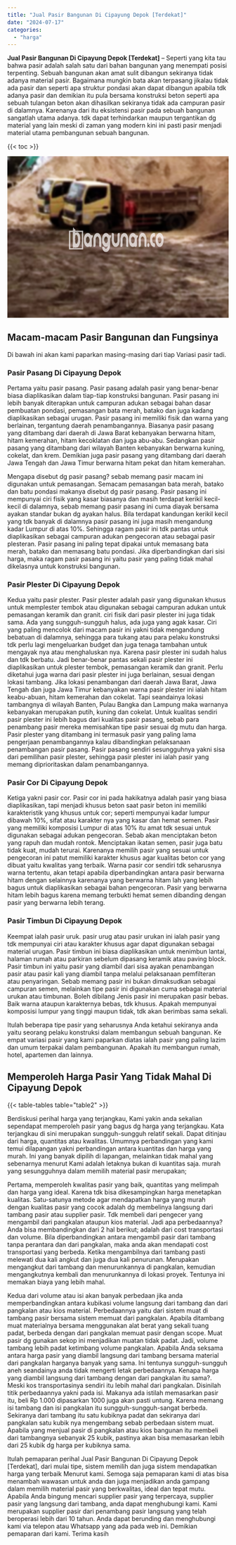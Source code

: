 ```yaml
---
title: "Jual Pasir Bangunan Di Cipayung Depok [Terdekat]"
date: "2024-07-17"
categories: 
  - "harga"
---
```


**Jual Pasir Bangunan Di Cipayung Depok \[Terdekat\]** – Seperti yang kita tau bahwa pasir adalah salah satu dari bahan bangunan yang menempati posisi terpenting. Sebuah bangunan akan amat sulit dibangun sekiranya tidak adanya material pasir. Bagaimana mungkin bata akan terpasang jikalau tidak ada pasir dan seperti apa struktur pondasi akan dapat dibangun apabila tdk adanya pasir dan demikian itu pula bersama konstruksi beton seperti apa sebuah tulangan beton akan dihasilkan sekiranya tidak ada campuran pasir di dalamnya. Karenanya dari itu eksistensi pasir pada sebuah bangunan sangatlah utama adanya. tdk dapat terhindarkan maupun tergantikan dg material yang lain meski di zaman yang modern kini ini pasti pasir menjadi material utama pembangunan sebuah bangunan.

{{< toc >}}

![Jual Pasir Bangunan Di Cipayung Depok [Terdekat]](/images/jual-pasir-bangunan-12.png)

## Macam-macam Pasir Bangunan dan Fungsinya

Di bawah ini akan kami paparkan masing-masing dari tiap Variasi pasir tadi.

### Pasir Pasang Di Cipayung Depok

Pertama yaitu pasir pasang. Pasir pasang adalah pasir yang benar-benar biasa diaplikasikan dalam tiap-tiap konstruksi bangunan. Pasir pasang ini lebih banyak diterapkan untuk campuran adukan sebagai bahan dasar pembuatan pondasi, pemasangan bata merah, batako dan juga kadang diaplikasikan sebagai urugan. Pasir pasang ini memiliki fisik dan warna yang berlainan, tergantung daerah penambangannya. Biasanya pasir pasang yang ditambang dari daerah di Jawa Barat kebanyakan berwarna hitam, hitam kemerahan, hitam kecoklatan dan juga abu-abu. Sedangkan pasir pasang yang ditambang dari wilayah Banten kebanyakan berwarna kuning, cokelat, dan krem. Demikian juga pasir pasang yang ditambang dari daerah Jawa Tengah dan Jawa Timur berwarna hitam pekat dan hitam kemerahan.

Mengapa disebut dg pasir pasang? sebab memang pasir macam ini digunakan untuk pemasangan. Semacam pemasangan bata merah, batako dan batu pondasi makanya disebut dg pasir pasang. Pasir pasang ini mempunyai ciri fisik yang kasar biasanya dan masih terdapat kerikil kecil-kecil di dalamnya, sebab memang pasir pasang ini cuma diayak bersama ayakan standar bukan dg ayakan halus. Bila terdapat kandungan kerikil kecil yang tdk banyak di dalamnya pasir pasang ini juga masih mengandung kadar Lumpur di atas 10%. Sehingga ragam pasir ini tdk pantas untuk diaplikasikan sebagai campuran adukan pengecoran atau sebagai pasir plesteran. Pasir pasang ini paling tepat dipakai untuk memasang bata merah, batako dan memasang batu pondasi. Jika diperbandingkan dari sisi harga, maka ragam pasir pasang ini yaitu pasir yang paling tidak mahal dikelasnya untuk konstruksi bangunan.

### Pasir Plester Di Cipayung Depok

Kedua yaitu pasir plester. Pasir plester adalah pasir yang digunakan khusus untuk memplester tembok atau digunakan sebagai campuran adukan untuk pemasangan keramik dan granit. ciri fisik dari pasir plester ini juga tidak sama. Ada yang sungguh-sungguh halus, ada juga yang agak kasar. Ciri yang paling mencolok dari macam pasir ini yakni tidak mengandung bebatuan di dalamnya, sehingga para tukang atau para pelaku konstruksi tdk perlu lagi mengeluarkan budget dan juga tenaga tambahan untuk mengayak nya atau menghaluskan nya. Karena pasir plester ini sudah halus dan tdk berbatu. Jadi benar-benar pantas sekali pasir plester ini diaplikasikan untuk plester tembok, pemasangan keramik dan granit. Perlu diketahui juga warna dari pasir plester ini juga berlainan, sesuai dengan lokasi tambang. Jika lokasi penambangan dari daerah Jawa Barat, Jawa Tengah dan juga Jawa Timur kebanyakan warna pasir plester ini ialah hitam keabu-abuan, hitam kemerahan dan cokelat. Tapi seandainya lokasi tambangnya di wilayah Banten, Pulau Bangka dan Lampung maka warnanya kebanyakan merupakan putih, kuning dan cokelat. Untuk kualitas sendiri pasir plester ini lebih bagus dari kualitas pasir pasang, sebab para penambang pasir mereka memisahkan tipe pasir sesuai dg mutu dan harga. Pasir plester yang ditambang ini termasuk pasir yang paling lama pengerjaan penambangannya kalau dibandingkan pelaksanaan penambangan pasir pasang. Pasir pasang sendiri sesungguhnya yakni sisa dari pemilihan pasir plester, sehingga pasir plester ini ialah pasir yang memang diprioritaskan dalam penambangannya.

### Pasir Cor Di Cipayung Depok

Ketiga yakni pasir cor. Pasir cor ini pada hakikatnya adalah pasir yang biasa diaplikasikan, tapi menjadi khusus beton saat pasir beton ini memiliki karakteristik yang khusus untuk cor; seperti mempunyai kadar lumpur dibawah 10%, sifat atau karakter nya yang kasar dan hemat semen. Pasir yang memiliki komposisi Lumpur di atas 10% itu amat tdk sesuai untuk digunakan sebagai adukan pengecoran. Sebab akan menciptakan beton yang rapuh dan mudah rontok. Menciptakan ikatan semen, pasir juga batu tidak kuat, mudah terurai. Karenanya memilih pasir yang sesuai untuk pengecoran ini patut memiliki karakter khusus agar kualitas beton cor yang dibuat yaitu kwalitas yang terbaik. Warna pasir cor sendiri tdk seharusnya warna tertentu, akan tetapi apabila diperbandingkan antara pasir berwarna hitam dengan selainnya karenanya yang berwarna hitam lah yang lebih bagus untuk diaplikasikan sebagai bahan pengecoran. Pasir yang berwarna hitam lebih bagus karena memang terbukti hemat semen dibanding dengan pasir yang berwarna lebih terang.

### Pasir Timbun Di Cipayung Depok

Keempat ialah pasir uruk. pasir urug atau pasir urukan ini ialah pasir yang tdk mempunyai ciri atau karakter khusus agar dapat digunakan sebagai material urugan. Pasir timbun ini biasa diaplikasikan untuk menimbun lantai, halaman rumah atau parkiran sebelum dipasang keramik atau paving block. Pasir timbun ini yaitu pasir yang diambil dari sisa ayakan penambangan pasir atau pasir kali yang diambil tanpa melalui pelaksanaan pemfilteran atau penyaringan. Sebab memang pasir ini bukan dimaksudkan sebagai campuran semen, melainkan tipe pasir ini digunakan cuma sebagai material urukan atau timbunan. Boleh dibilang Jenis pasir ini merupakan pasir bebas. Baik warna ataupun karakternya bebas, tdk khusus. Apakah mempunyai komposisi lumpur yang tinggi maupun tidak, tdk akan berimbas sama sekali.

Itulah beberapa tipe pasir yang seharusnya Anda ketahui sekiranya anda yaitu seorang pelaku konstruksi dalam membangun sebuah bangunan. Ke empat variasi pasir yang kami paparkan diatas ialah pasir yang paling lazim dan umum terpakai dalam pembangunan. Apakah itu membangun rumah, hotel, apartemen dan lainnya.

## Memperoleh Harga Pasir Yang Tidak Mahal Di Cipayung Depok

{{< table-tables table="table2" >}}

Berdiskusi perihal harga yang terjangkau, Kami yakin anda sekalian sependapat memperoleh pasir yang bagus dg harga yang terjangkau. Kata terjangkau di sini merupakan sungguh-sungguh relatif sekali. Dapat ditinjau dari harga, quantitas atau kwalitas. Umumnya perbandingan yang kami temui dilapangan yakni perbandingan antara kuantitas dan harga yang murah. Ini yang banyak dipilih di lapangan, melainkan tidak mahal yang sebenarnya menurut Kami adalah letaknya bukan di kuantitas saja. murah yang sesungguhnya dalam memilih material pasir merupakan;

Pertama, memperoleh kwalitas pasir yang baik, quantitas yang melimpah dan harga yang ideal. Karena tdk bisa dikesampingkan harga menetapkan kualitas. Satu-satunya metode agar mendapatkan harga yang murah dengan kualitas pasir yang cocok adalah dg membelinya langsung dari tambang pasir atau supplier pasir. Tdk membeli dari pengecer yang mengambil dari pangkalan ataupun kios material. Jadi apa perbedaannya? Anda bisa membandingkan dari 2 hal berikut; adalah dari cost transportasi dan volume. Bila diperbandingkan antara mengambil pasir dari tambang tanpa perantara dan dari pangkalan, maka anda akan mendapati cost transportasi yang berbeda. Ketika mengambilnya dari tambang pasti melewati dua kali angkut dan juga dua kali penurunan. Merupakan mengangkut dari tambang dan menurunkannya di pangkalan, kemudian mengangkutnya kembali dan menurunkannya di lokasi proyek. Tentunya ini memakan biaya yang lebih mahal.

Kedua dari volume atau isi akan banyak perbedaan jika anda memperbandingkan antara kubikasi volume langsung dari tambang dan dari pangkalan atau kios material. Perbedaannya yaitu dari sistem muat di tambang pasir bersama sistem memuat dari pangkalan. Apabila ditambang muat materialnya bersama menggunakan alat berat yang sekali tuang padat, berbeda dengan dari pangkalan memuat pasir dengan scope. Muat pasir dg gunakan sekop ini menjadikan muatan tidak padat. Jadi, volume tambang lebih padat ketimbang volume pangkalan. Apabila Anda seksama antara harga pasir yang diambil langsung dari tambang bersama material dari pangkalan harganya banyak yang sama. Ini tentunya sungguh-sungguh aneh seandainya anda tidak mengerti letak perbedaannya. Kenapa harga yang diambil langsung dari tambang dengan dari pangkalan itu sama?. Meski kos transportasinya sendiri itu lebih mahal dari pangkalan. Disinilah titik perbedaannya yakni pada isi. Makanya ada istilah memasarkan pasir itu, beli Rp 1.000 dipasarkan 1000 juga akan pasti untung. Karena memang isi tambang dan isi pangkalan itu sungguh-sungguh-sangat berbeda. Sekiranya dari tambang itu satu kubiknya padat dan sekiranya dari pangkalan satu kubik nya mengembang sebab perbedaan sistem muat. Apabila yang menjual pasir di pangkalan atau kios bangunan itu membeli dari tambangnya sebanyak 25 kubik, pastinya akan bisa memasarkan lebih dari 25 kubik dg harga per kubiknya sama.

Itulah pemaparan perihal Jual Pasir Bangunan Di Cipayung Depok \[Terdekat\], dari mulai tipe, sistem memilih dan juga sistem mendapatkan harga yang terbaik Menurut kami. Semoga saja pemaparan kami di atas bisa menambah wawasan untuk anda dan juga menjadikan anda gampang dalam memilih material pasir yang berkwalitas, ideal dan tepat mutu. Apabila Anda bingung mencari supplier pasir yang terpercaya, supplier pasir yang langsung dari tambang, anda dapat menghubungi kami. Kami merupakan supplier pasir dari penambang pasir langsung yang telah beroperasi lebih dari 10 tahun. Anda dapat berunding dan menghubungi kami via telepon atau Whatsapp yang ada pada web ini. Demikian pemaparan dari kami. Terima kasih
